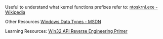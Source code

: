 Useful to understand what kernel functions prefixes refer to:
[ntoskrnl.exe - Wikipedia](https://en.wikipedia.org/wiki/Ntoskrnl.exe)



Other Resources
[Windows Data Types - MSDN](https://learn.microsoft.com/en-us/windows/win32/winprog/windows-data-types?redirectedfrom=MSDN)


Learning Resources:
[Win32 API Reverse Engineering Primer](https://www.youtube.com/watch?v=FgJpNspdQP0)